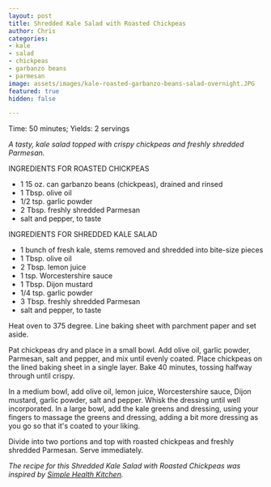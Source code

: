 ```yaml
---
layout: post
title: Shredded Kale Salad with Roasted Chickpeas
author: Chris
categories:
- kale
- salad
- chickpeas
- garbanzo beans
- parmesan
image: assets/images/kale-roasted-garbanzo-beans-salad-overnight.JPG
featured: true
hidden: false

---
```

Time: 50 minutes; Yields: 2 servings

_A tasty, kale salad topped with crispy chickpeas and freshly shredded Parmesan._

INGREDIENTS FOR ROASTED CHICKPEAS

* 1 15 oz. can garbanzo beans (chickpeas), drained and rinsed
* 1 Tbsp. olive oil
* 1/2 tsp. garlic powder
* 2 Tbsp. freshly shredded Parmesan
* salt and pepper, to taste

INGREDIENTS FOR SHREDDED KALE SALAD

* 1 bunch of fresh kale, stems removed and shredded into bite-size pieces
* 1 Tbsp. olive oil
* 2 Tbsp. lemon juice
* 1 tsp. Worcestershire sauce
* 1 Tbsp. Dijon mustard
* 1/4 tsp. garlic powder
* 3 Tbsp. freshly shredded Parmesan
* salt and pepper, to taste

Heat oven to 375 degree. Line baking sheet with parchment paper and set aside.

Pat chickpeas dry and place in a small bowl. Add olive oil, garlic powder, Parmesan, salt and pepper, and mix until evenly coated. Place chickpeas on the lined baking sheet in a single layer. Bake 40 minutes, tossing halfway through until crispy.

In a medium bowl, add olive oil, lemon juice, Worcestershire sauce, Dijon mustard, garlic powder, salt and pepper. Whisk the dressing until well incorporated. In a large bowl, add the kale greens and dressing, using your fingers to massage the greens and dressing, adding a bit more dressing as you go so that it's coated to your liking.

Divide into two portions and top with roasted chickpeas and freshly shredded Parmesan. Serve immediately.

_The recipe for this Shredded Kale Salad with Roasted Chickpeas was inspired by_ [_Simple Health Kitchen_](https://www.simplehealthykitchen.com/kale-caesar-salad-parmesan-roasted-chickpeas/)_._